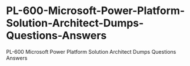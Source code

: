 # PL-600-Microsoft-Power-Platform-Solution-Architect-Dumps-Questions-Answers
PL-600 Microsoft Power Platform Solution Architect Dumps Questions Answers
